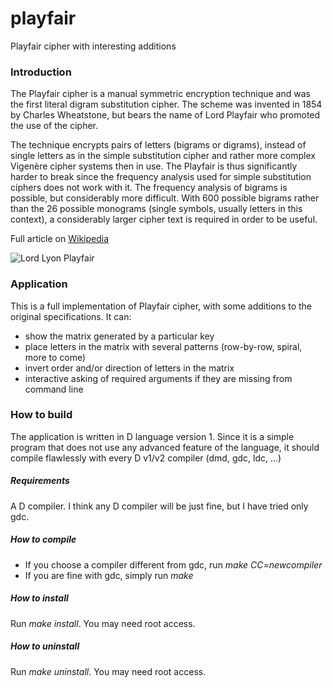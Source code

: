 # playfair
Playfair cipher with interesting additions


### Introduction
The Playfair cipher is a manual symmetric encryption technique and was the first literal digram substitution cipher. The scheme was invented in 1854 by Charles Wheatstone, but bears the name of Lord Playfair who promoted the use of the cipher.

The technique encrypts pairs of letters (bigrams or digrams), instead of single letters as in the simple substitution cipher and rather more complex Vigenère cipher systems then in use. The Playfair is thus significantly harder to break since the frequency analysis used for simple substitution ciphers does not work with it. The frequency analysis of bigrams is possible, but considerably more difficult. With 600 possible bigrams rather than the 26 possible monograms (single symbols, usually letters in this context), a considerably larger cipher text is required in order to be useful.

Full article on [Wikipedia](https://en.wikipedia.org/wiki/Playfair_cipher)

![Lord Lyon Playfair](https://upload.wikimedia.org/wikipedia/commons/thumb/9/96/Lyon_Playfair.jpg/192px-Lyon_Playfair.jpg "Lord Lyon Playfair")

### Application
This is a full implementation of Playfair cipher, with some additions to the original specifications. It can:
- show the matrix generated by a particular key
- place letters in the matrix with several patterns (row-by-row, spiral, more to come)
- invert order and/or direction of letters in the matrix
- interactive asking of required arguments if they are missing from command line


### How to build
The application is written in D language version 1. Since it is a simple program that does not use any advanced feature of the language, it should compile flawlessly with every D v1/v2 compiler (dmd, gdc, ldc, ...)

##### Requirements
A D compiler. I think any D compiler will be just fine, but I have tried only gdc.

##### How to compile

- If you choose a compiler different from gdc, run *make CC=newcompiler*
- If you are fine with gdc, simply run *make*

##### How to install
Run *make install*. You may need root access.

##### How to uninstall
Run *make uninstall*. You may need root access.
